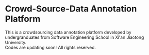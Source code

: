 # Crowd-Source-Data Annotation Platform
This is a crowdsourcing data annotation platform developed by undergranduates from Software Engineering School in Xi'an Jiaotong University.  
Codes are updating soon!
All rights reserved.
